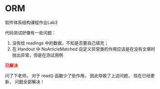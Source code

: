 # ORM
软件体系结构课程作业Lab3

代码测试好像有一些问题：

1. 没有给 readings 中的数据，不知是否要自己填充；
2. 在 Handout 中 NoArticleMatched 自定义异常类的作用应该是在没有文章时抛出异常，但是在测试用例

<font color="red">**已解决**</font>

问了下老师，
对于 read() 函数少了些作用，
因此导致了上述问题，
现在已经更新，
问题全部解决！

